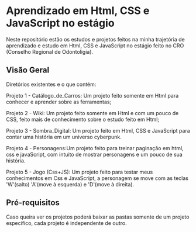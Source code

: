 # Aprendizado em Html, CSS e JavaScript no estágio

Neste repositório estão os estudos e projetos feitos na minha trajetória de aprendizado e
estudo em Html, CSS e JavaScript no estágio feito no CRO (Conselho Regional de Odontoligia).

## Visão Geral


Diretórios existentes e o que contém:

Projeto 1 - Catálogo_de_Carros: Um projeto feito somente em Html para conhecer e aprender sobre as ferramentas;

Projeto 2 - Wiki: Um projeto feito somente em Html e com um pouco de CSS, feito mais de conhecimento sobre o estudo feito em Html;

Projeto 3 - Sombra_Digital: Um projeto feito em Html, CSS e JavaScript para contar uma história em um universo cyberpunk.

Projeto 4 - Personagens:Um projeto feito para treinar paginação em html, css e javaScript, com intuito de mostrar personagens e um pouco de sua história.

Projeto 5 - Jogo (Css+JS): Um projeto feito para testar meus conhecimentos em Css e JavaScript, a personagem se move com as teclas 'W'(salto) 'A'(move à esquerda) e 'D'(move à direita).


## Pré-requisitos

Caso queira ver os projetos poderá baixar as pastas somente de um projeto específico, cada projeto é independente de outro.

